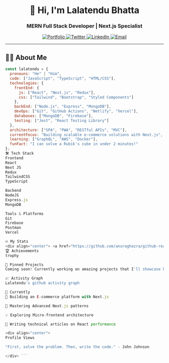 <h1 align="center">🚀 Hi, I'm Lalatendu Bhatta</h1>
<h3 align="center">MERN Full Stack Developer | Next.js Specialist</h3>

<div align="center">
  <a href="https://lalatendubhatta.netlify.app/" target="_blank">
    <img src="https://img.shields.io/badge/Portfolio-%23000000.svg?style=for-the-badge&logo=react&logoColor=61DAFB" alt="Portfolio">
  </a>
  <a href="https://twitter.com/bhattalalatendu" target="_blank">
    <img src="https://img.shields.io/badge/Twitter-%231DA1F2.svg?style=for-the-badge&logo=Twitter&logoColor=white" alt="Twitter">
  </a>
  <a href="https://linkedin.com/in/lalatendu-bhatta-694227191" target="_blank">
    <img src="https://img.shields.io/badge/LinkedIn-%230077B5.svg?style=for-the-badge&logo=linkedin&logoColor=white" alt="LinkedIn">
  </a>
  <a href="mailto:lalatendubhatta294@gmail.com">
    <img src="https://img.shields.io/badge/Email-D14836?style=for-the-badge&logo=gmail&logoColor=white" alt="Email">
  </a>
</div>

---

## 👨‍💻 About Me

```javascript
const lalatendu = {
  pronouns: "He" | "Him",
  code: ["JavaScript", "TypeScript", "HTML/CSS"],
  technologies: {
    frontEnd: {
      js: ["React", "Next.js", "Redux"],
      css: ["Tailwind", "Bootstrap", "Styled Components"]
    },
    backEnd: ["Node.js", "Express", "MongoDB"],
    devOps: ["Git", "GitHub Actions", "Netlify", "Vercel"],
    databases: ["MongoDB", "Firebase"],
    testing: ["Jest", "React Testing Library"]
  },
  architecture: ["SPA", "PWA", "RESTful APIs", "MVC"],
  currentFocus: "Building scalable e-commerce solutions with Next.js",
  learning: ["GraphQL", "AWS", "Docker"],
  funFact: "I can solve a Rubik's cube in under 2 minutes!"
};
🛠️ Tech Stack
Frontend
React
Next JS
Redux
TailwindCSS
TypeScript

Backend
NodeJS
Express.js
MongoDB

Tools & Platforms
Git
Firebase
Postman
Vercel

🔥 My Stats
<div align="center"> <a href="https://github.com/anuraghazra/github-readme-stats"> <img width="49%" src="https://github-readme-stats.vercel.app/api?username=lalatendubhatta&show_icons=true&theme=radical&count_private=true&include_all_commits=true" /> </a> <a href="https://github.com/anuraghazra/github-readme-stats"> <img width="41%" src="https://github-readme-stats.vercel.app/api/top-langs/?username=lalatendubhatta&layout=compact&theme=radical&langs_count=6" /> </a> <a href="https://git.io/streak-stats"> <img width="90%" src="https://streak-stats.demolab.com?user=lalatendubhatta&theme=radical&date_format=j%20M%5B%20Y%5D" /> </a></div>
🏆 Achievements
trophy

📌 Pinned Projects
Coming soon! Currently working on amazing projects that I'll showcase here.

📈 Activity Graph
Lalatendu's github activity graph

🎯 Currently
🔭 Building an E-commerce platform with Next.js

🌱 Mastering Advanced Next.js patterns

💡 Exploring Micro-frontend architecture

📝 Writing technical articles on React performance

<div align="center">
Profile Views

"First, solve the problem. Then, write the code." - John Johnson

</div> ```
